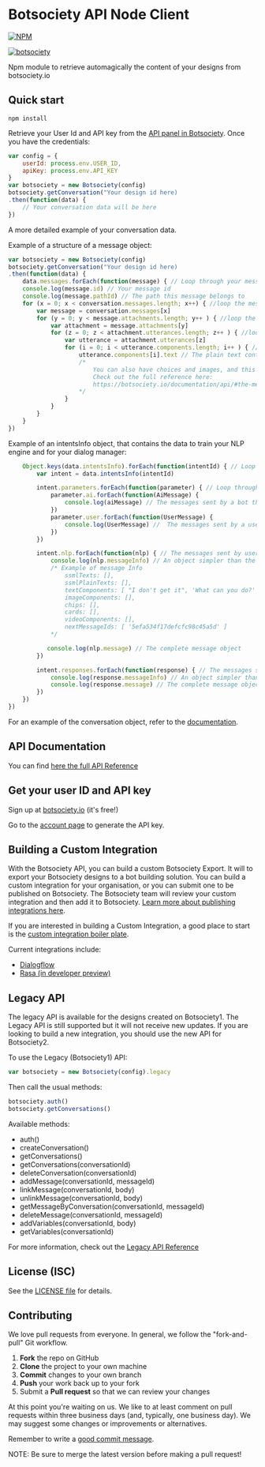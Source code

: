 # Botsociety API Node Client

[![NPM](https://nodei.co/npm/botsociety.png)](https://nodei.co/npm/botsociety/)

[![botsociety](https://circleci.com/gh/botsociety/botsociety-node-client.svg?style=svg)](https://circleci.com/gh/botsociety/botsociety-node-client)

Npm module to retrieve automagically the content of your designs from botsociety.io

## Quick start

```terminal
npm install
```

Retrieve your User Id and API key from the <a target="_blank" href="https://app.botsociety.io/#/account">API panel in Botsociety</a>.
Once you have the credentials:

```javascript
var config = {
    userId: process.env.USER_ID,
    apiKey: process.env.API_KEY
}
var botsociety = new Botsociety(config)
botsociety.getConversation("Your design id here)
.then(function(data) {
    // Your conversation data will be here
})
```

A more detailed example of your conversation data.

Example of a structure of a message object:

```javascript
var botsociety = new Botsociety(config)
botsociety.getConversation("Your design id here)
.then(function(data) {
    data.messages.forEach(function(message) { // Loop through your messages
    console.log(message.id) // Your message id
    console.log(message.pathId) // The path this message belongs to
    for (x = 0; x < conversation.messages.length; x++) { //loop the messages
        var message = conversation.messages[x]
        for (y = 0; y < message.attachments.length; y++ ) { //loop the attachments
            var attachment = message.attachments[y]
            for (z = 0; z < attachment.utterances.length; z++ ) { //loop the utterances
                var utterance = attachment.utterances[z]
                for (i = 0; i < utterance.components.length; i++ ) { //loop the components
                    utterance.components[i].text // The plain text content of your message
                    /*
                        You can also have choices and images, and this object may be more complex due to that.
                        Check out the full reference here:
                        https://botsociety.io/documentation/api/#the-message-object
                    */
                }
            }
        }
    }
})
```

Example of an intentsInfo object, that contains the data to train your NLP engine and for your dialog manager:

```javascript
    Object.keys(data.intentsInfo).forEach(function(intentId) { // Loop through the intents
        var intent = data.intentsInfo(intentId)

        intent.parameters.forEach(function(parameter) { // Loop through the messages assigned to this intent
            parameter.ai.forEach(function(AiMessage) {
                console.log(aiMessage) // The messages sent by a bot that have this intent assigned
            })
            parameter.user.forEach(function(UserMessage) {
                console.log(UserMessage) //  The messages sent by a user that have this intent assigned
            })
        })

        intent.nlp.forEach(function(nlp) { // The messages sent by users in order to trigger this intent
            console.log(nlp.messageInfo) // An object simpler than the message object, where you can retrieve your message text content
            /* Example of message Info
                ssmlTexts: [],
                ssmlPlainTexts: [],
                textComponents: [ "I don't get it", 'What can you do?' ],
                imageComponents: [],
                chips: [],
                cards: [],
                videoComponents: [],
                nextMessageIds: [ '5efa534f17defcfc98c45a5d' ]
            */

           console.log(nlp.message) // The complete message object
        })

        intent.responses.forEach(function(response) { // The messages sent by bot in response to an intent
            console.log(response.messageInfo) // An object simpler than the message object, where you can retrieve your message text content
            console.log(response.message) // The complete message object
        })
    })
})
```

For an example of the conversation object, refer to the <a target="_blank" href="https://botsociety.io/documentation/api">documentation</a>.

## API Documentation

You can find [here the full API Reference](https://botsociety.io/documentation/api/)

## Get your user ID and API key

Sign up at <a target="_blank" href="https://app.botsociety.io/signup">botsociety.io</a> (it's free!)

Go to the <a target="_blank" href="https://app.botsociety.io/#/account">account page</a> to generate the API key.

## Building a Custom Integration

With the Botsociety API, you can build a custom Botsociety Export. It will to export your Botsociety designs to a bot building solution. You can build a custom integration for your organisation, or you can submit one to be published on Botsociety. The Botsociety team will review your custom integration and then add it to Botsociety. <a href="https://botsociety.io/documentation/custom-integrations" target="_blank">Learn more about publishing integrations here</a>.

If you are interested in building a Custom Integration, a good place to start is the <a target="_blank" href="https://github.com/botsociety/botsociety-integration-js-boilerplate">custom integration boiler plate</a>.

Current integrations include:
- <a target="_blank" href="https://botsociety.io/documentation/build-mode/#exporting-to-dialogflow">Dialogflow</a>
- <a target="_blank" href="https://botsociety.io/documentation/build-mode/#exporting-to-rasa">Rasa (in developer preview)</a>

## Legacy API

The legacy API is available for the designs created on Botsociety1. The Legacy API is still supported but it will not receive new updates. If you are looking to build a new integration, you should use the new API for Botsociety2.

To use the Legacy (Botsociety1) API:

```javascript
var botsociety = new Botsociety(config).legacy
```

Then call the usual methods:

```javascript
botsociety.auth()
botsociety.getConversations()
```
Available methods:
- auth()
- createConversation()
- getConversations()
- getConversations(conversationId)
- deleteConversation(conversationId)
- addMessage(conversationId, messageId)
- linkMessage(conversationId, body)
- unlinkMessage(conversationId, body)
- getMessageByConversation(conversationId, messageId)
- deleteMessage(conversationId, messageId)
- addVariables(conversationId, body)
- getVariables(conversationId)

For more information, check out the <a target="_blank" href="https://api.botsociety.io/">Legacy API Reference</a>

## License (ISC)

See the [LICENSE file](LICENSE) for details.

## Contributing

We love pull requests from everyone.
In general, we follow the "fork-and-pull" Git workflow.

1. **Fork** the repo on GitHub
2. **Clone** the project to your own machine
3. **Commit** changes to your own branch
4. **Push** your work back up to your fork
5. Submit a **Pull request** so that we can review your changes

At this point you're waiting on us. We like to at least comment on pull requests
within three business days (and, typically, one business day). We may suggest
some changes or improvements or alternatives.

Remember to write a [good commit message][commit].

[commit]: http://tbaggery.com/2008/04/19/a-note-about-git-commit-messages.html

NOTE: Be sure to merge the latest version before making a pull request!
